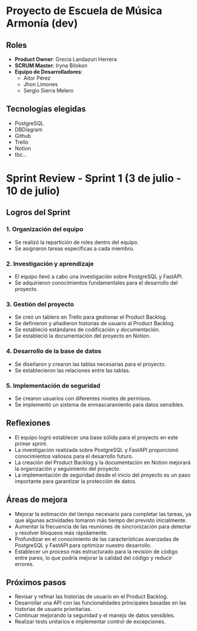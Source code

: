 # Proyecto de Escuela de Música Armonía (dev)

## Roles

- **Product Owner**: Grecia Landazuri Herrera
- **SCRUM Master**: Iryna Bilokon
- **Equipo de Desarrolladores**:
  - Aitor Pérez
  - Jhon Limones
  - Sergio Sierra Melero

## Tecnologías elegidas 

- PostgreSQL
- DBDiagram
- Github
- Trello
- Notion
- tbc...

# Sprint Review - Sprint 1 (3 de julio - 10 de julio)

## Logros del Sprint

### 1. Organización del equipo
- Se realizó la repartición de roles dentro del equipo.
- Se asignaron tareas específicas a cada miembro.

### 2. Investigación y aprendizaje
- El equipo llevó a cabo una investigación sobre PostgreSQL y FastAPI.
- Se adquirieron conocimientos fundamentales para el desarrollo del proyecto.

### 3. Gestión del proyecto
- Se creó un tablero en Trello para gestionar el Product Backlog.
- Se definieron y añadieron historias de usuario al Product Backlog.
- Se estableció estándares de codificación y documentación.
- Se estableció la documentación del proyecto en Notion.

### 4. Desarrollo de la base de datos
- Se diseñaron y crearon las tablas necesarias para el proyecto.
- Se establecieron las relaciones entre las tablas.

### 5. Implementación de seguridad
- Se crearon usuarios con diferentes niveles de permisos.
- Se implementó un sistema de enmascaramiento para datos sensibles.

## Reflexiones

- El equipo logró establecer una base sólida para el proyecto en este primer sprint.
- La investigación realizada sobre PostgreSQL y FastAPI proporcionó conocimientos valiosos para el desarrollo futuro.
- La creación del Product Backlog y la documentación en Notion mejorará la organización y seguimiento del proyecto.
- La implementación de seguridad desde el inicio del proyecto es un paso importante para garantizar la protección de datos.

## Áreas de mejora

- Mejorar la estimación del tiempo necesario para completar las tareas, ya que algunas actividades tomaron más tiempo del previsto inicialmente.
- Aumentar la frecuencia de las reuniones de sincronización para detectar y resolver bloqueos más rápidamente.
- Profundizar en el conocimiento de las características avanzadas de PostgreSQL y FastAPI para optimizar nuestro desarrollo.
- Establecer un proceso más estructurado para la revisión de código entre pares, lo que podría mejorar la calidad del código y reducir errores.

## Próximos pasos

- Revisar y refinar las historias de usuario en el Product Backlog.
- Desarrollar una API con las funcionalidades principales basadas en las historias de usuario prioritarias.
- Continuar mejorando la seguridad y el manejo de datos sensibles.
- Realizar tests unitarios e implementar control de excepciones.